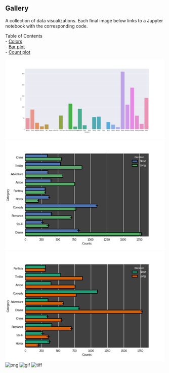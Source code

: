 ## Gallery
A collection of data visualizations. Each final image below links to a Jupyter notebook with the corresponding code.

Table of Contents   
	- [Colors](#colors)   
	- [Bar plot](#barplot)   
	- [Count plot](#countplot)   

<a name="colors"></a>
[![png](visualizations/figures/colors.png)](../visualizations/seaborn/colors/colors)
<a name="barplot"></a>
[![png](visualizations/figures/barplot.png)](../visualizations/seaborn/barplot/barplot)
<a name="countplot"></a>
[![png](visualizations/figures/countplot.png)](../visualizations/seaborn/countplot/countplot)
![png](../tmp/cube.gif)
![gif](../tmp/cube.gif)
![tiff](../tmp/cube.gif)


